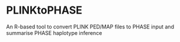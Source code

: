 # PLINKtoPHASE
An R-based tool to convert PLINK PED/MAP files to PHASE input and summarise PHASE haplotype inference
